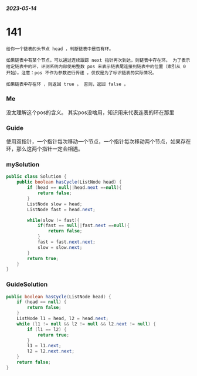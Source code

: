 ##### 2023-05-14

# 141
```
给你一个链表的头节点 head ，判断链表中是否有环。

如果链表中有某个节点，可以通过连续跟踪 next 指针再次到达，则链表中存在环。 为了表示给定链表中的环，评测系统内部使用整数 pos 来表示链表尾连接到链表中的位置（索引从 0 开始）。注意：pos 不作为参数进行传递 。仅仅是为了标识链表的实际情况。

如果链表中存在环 ，则返回 true 。 否则，返回 false 。
```

### Me
没太理解这个pos的含义。
其实pos没啥用，知识用来代表连表的环在那里


### Guide
使用双指针，一个指针每次移动一个节点，一个指针每次移动两个节点，如果存在环，那么这两个指针一定会相遇。

### mySolution
```java
public class Solution {
    public boolean hasCycle(ListNode head) {
        if (head == null||head.next ==null){
            return false;
        }
        ListNode slow = head;
        ListNode fast = head.next;

        while(slow != fast){
            if(fast == null||fast.next ==null){
                return false;
            }
            fast = fast.next.next;
            slow = slow.next;
        }
        return true;
    }
}
```
### GuideSolution
```java
public boolean hasCycle(ListNode head) {
    if (head == null) {
        return false;
    }
    ListNode l1 = head, l2 = head.next;
    while (l1 != null && l2 != null && l2.next != null) {
        if (l1 == l2) {
            return true;
        }
        l1 = l1.next;
        l2 = l2.next.next;
    }
    return false;
}
```
